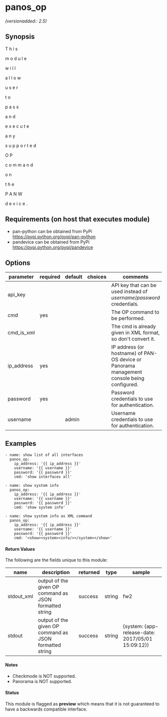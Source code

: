 # panos_op

_(versionadded:: 2.5)_


## Synopsis

T
h
i
s
 
m
o
d
u
l
e
 
w
i
l
l
 
a
l
l
o
w
 
u
s
e
r
 
t
o
 
p
a
s
s
 
a
n
d
 
e
x
e
c
u
t
e
 
a
n
y
 
s
u
p
p
o
r
t
e
d
 
O
P
 
c
o
m
m
a
n
d
 
o
n
 
t
h
e
 
P
A
N
W
 
d
e
v
i
c
e
.


## Requirements (on host that executes module)

- pan-python can be obtained from PyPi https://pypi.python.org/pypi/pan-python
- pandevice can be obtained from PyPi https://pypi.python.org/pypi/pandevice

## Options

| parameter | required | default | choices | comments |
| --- | --- | --- | --- | --- |
| api_key |  |  |  | API key that can be used instead of <em>username</em>/<em>password</em> credentials. |
| cmd | yes |  |  | The OP command to be performed. |
| cmd_is_xml |  |  |  | The cmd is already given in XML format, so don't convert it. |
| ip_address | yes |  |  | IP address (or hostname) of PAN-OS device or Panorama management console being configured. |
| password | yes |  |  | Password credentials to use for authentication. |
| username |  | admin |  | Username credentials to use for authentication. |

## Examples

    - name: show list of all interfaces
      panos_op:
        ip_address: '{{ ip_address }}'
        username: '{{ username }}'
        password: '{{ password }}'
        cmd: 'show interfaces all'
    
    - name: show system info
      panos_op:
        ip_address: '{{ ip_address }}'
        username: '{{ username }}'
        password: '{{ password }}'
        cmd: 'show system info'
    
    - name: show system info as XML command
      panos_op:
        ip_address: '{{ ip_address }}'
        username: '{{ username }}'
        password: '{{ password }}'
        cmd: '<show><system><info/></system></show>'
#### Return Values

The following are the fields unique to this module:

| name | description | returned | type | sample |
| --- | --- | --- | --- | --- |
| stdout_xml | output of the given OP command as JSON formatted string | success | string | <response status=success><result><system><hostname>fw2</hostname> |
| stdout | output of the given OP command as JSON formatted string | success | string | {system: {app-release-date: 2017/05/01  15:09:12}} |

#### Notes

- Checkmode is NOT supported.
- Panorama is NOT supported.



#### Status

This module is flagged as **preview** which means that it is not guaranteed to have a backwards compatible interface.

